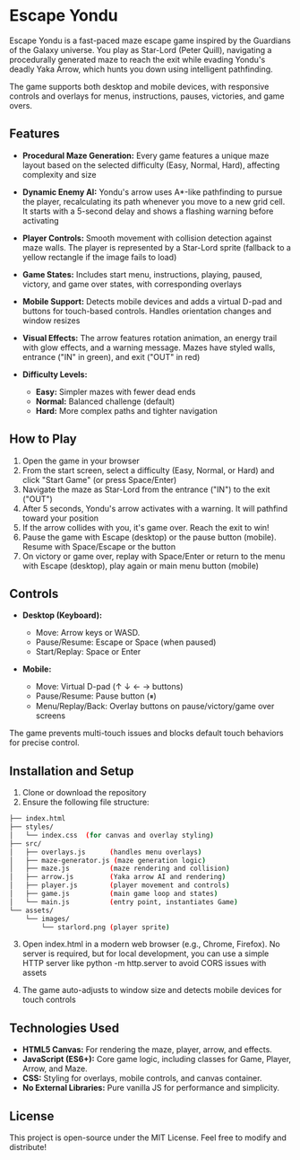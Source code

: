 # Escape Yondu

Escape Yondu is a fast-paced maze escape game inspired by the Guardians of the Galaxy universe. You play as Star-Lord (Peter Quill), navigating a procedurally generated maze to reach the exit while evading Yondu's deadly Yaka Arrow, which hunts you down using intelligent pathfinding.

The game supports both desktop and mobile devices, with responsive controls and overlays for menus, instructions, pauses, victories, and game overs.

## Features

- **Procedural Maze Generation:** Every game features a unique maze layout based on the selected difficulty (Easy, Normal, Hard), affecting complexity and size

- **Dynamic Enemy AI:** Yondu's arrow uses A\*-like pathfinding to pursue the player, recalculating its path whenever you move to a new grid cell. It starts with a 5-second delay and shows a flashing warning before activating

- **Player Controls:** Smooth movement with collision detection against maze walls. The player is represented by a Star-Lord sprite (fallback to a yellow rectangle if the image fails to load)

- **Game States:** Includes start menu, instructions, playing, paused, victory, and game over states, with corresponding overlays

- **Mobile Support:** Detects mobile devices and adds a virtual D-pad and buttons for touch-based controls. Handles orientation changes and window resizes

- **Visual Effects:** The arrow features rotation animation, an energy trail with glow effects, and a warning message. Mazes have styled walls, entrance ("IN" in green), and exit ("OUT" in red)

- **Difficulty Levels:**

  - **Easy:** Simpler mazes with fewer dead ends
  - **Normal:** Balanced challenge (default)
  - **Hard:** More complex paths and tighter navigation

## How to Play

1. Open the game in your browser
2. From the start screen, select a difficulty (Easy, Normal, or Hard) and click "Start Game" (or press Space/Enter)
3. Navigate the maze as Star-Lord from the entrance ("IN") to the exit ("OUT")
4. After 5 seconds, Yondu's arrow activates with a warning. It will pathfind toward your position
5. If the arrow collides with you, it's game over. Reach the exit to win!
6. Pause the game with Escape (desktop) or the pause button (mobile). Resume with Space/Escape or the button
7. On victory or game over, replay with Space/Enter or return to the menu with Escape (desktop), play again or main menu button (mobile)

## Controls

- **Desktop (Keyboard):**

  - Move: Arrow keys or WASD.
  - Pause/Resume: Escape or Space (when paused)
  - Start/Replay: Space or Enter

- **Mobile:**

  - Move: Virtual D-pad (↑ ↓ ← → buttons)
  - Pause/Resume: Pause button (⏸)
  - Menu/Replay/Back: Overlay buttons on pause/victory/game over screens

The game prevents multi-touch issues and blocks default touch behaviors for precise control.

## Installation and Setup

1. Clone or download the repository
2. Ensure the following file structure:

```bash
├── index.html
├── styles/
│   └── index.css  (for canvas and overlay styling)
├── src/
│   ├── overlays.js      (handles menu overlays)
│   ├── maze-generator.js (maze generation logic)
│   ├── maze.js          (maze rendering and collision)
│   ├── arrow.js         (Yaka arrow AI and rendering)
│   ├── player.js        (player movement and controls)
│   ├── game.js          (main game loop and states)
│   └── main.js          (entry point, instantiates Game)
└── assets/
    └── images/
        └── starlord.png (player sprite)
```

3. Open index.html in a modern web browser (e.g., Chrome, Firefox). No server is required, but for local development, you can use a simple HTTP server like python -m http.server to avoid CORS issues with assets

4. The game auto-adjusts to window size and detects mobile devices for touch controls

## Technologies Used

- **HTML5 Canvas:** For rendering the maze, player, arrow, and effects.
- **JavaScript (ES6+):** Core game logic, including classes for Game, Player, Arrow, and Maze.
- **CSS:** Styling for overlays, mobile controls, and canvas container.
- **No External Libraries:** Pure vanilla JS for performance and simplicity.

## License

This project is open-source under the MIT License. Feel free to modify and distribute!
